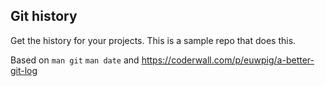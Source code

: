 Git history
---

Get the history for your projects. This is a sample repo that does this.

Based on ```man git``` ```man date``` and https://coderwall.com/p/euwpig/a-better-git-log
